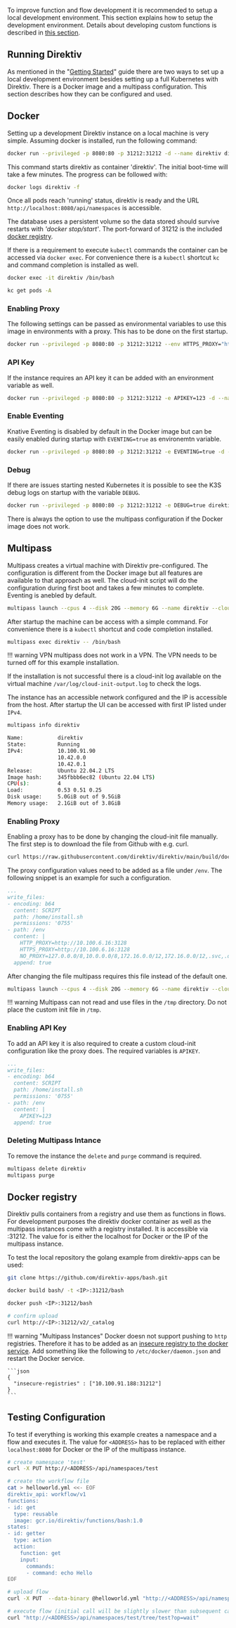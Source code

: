 To improve function and flow development it is recommended to setup a local development environment. This section explains how to setup the development environment. Details about developing custom functions is described in <a href="../getting_started/advanced/making-functions">this section</a>.

## Running Direktiv

As mentioned in the "[Getting Started](../getting_started/index.md)" guide there are two ways to set up a local development environment besides setting up a full Kubernetes with Direktiv. There is a Docker image and a multipass configuration. This section describes how they can be configured and used. 

## Docker

Setting up a development Direktiv instance on a local machine is very simple. Assuming docker is installed, run the following command:


```sh title="Starting Direktiv"
docker run --privileged -p 8080:80 -p 31212:31212 -d --name direktiv direktiv/direktiv-kube
```

This command starts direktiv as container 'direktiv'. The initial boot-time will take a few minutes. The progress can be followed with:

```sh title="Direktiv Docker Logs"
docker logs direktiv -f
```

Once all pods reach 'running' status, direktiv is ready and the URL `http://localhost:8080/api/namespaces` is accessible.

The database uses a persistent volume so the data stored should survive restarts with *'docker stop/start'*. The port-forward of 31212 is the included [docker registry](#docker-registry).

If there is a requirement to execute `kubectl` commands the container can be accessed via `docker exec`. For convenience there is a `kubectl` shortcut `kc` and command completion is installed as well.

```sh title="Accessing Shell"
docker exec -it direktiv /bin/bash

kc get pods -A
```

### Enabling Proxy

The following settings can be passed as environmental variables to use this image in environments with a proxy. This has to be done on the first startup. 

```sh title="Proxy Settings"
docker run --privileged -p 8080:80 -p 31212:31212 --env HTTPS_PROXY="http://<proxy-address>:443" --env NO_PROXY="127.0.0.0/8,10.0.0.0/8,172.16.0.0/12,172.16.0.0/12,.svc,.default,.local,.cluster.local,localhost,.direktiv-services-direktiv" -d --name direktiv -ti direktiv/direktiv-kube
```

### API Key

If the instance requires an API key it can be added with an environment variable as well.

```sh title="Enable API Key"
docker run --privileged -p 8080:80 -p 31212:31212 -e APIKEY=123 -d --name direktiv -ti direktiv/direktiv-kube
```

### Enable Eventing

Knative Eventing is disabled by default in the Docker image but can be easily enabled during startup with `EVENTING=true` as environemtn variable.

```sh title="Enable Eventing"
docker run --privileged -p 8080:80 -p 31212:31212 -e EVENTING=true -d --name direktiv -ti direktiv/direktiv-kube
```

### Debug

If there are issues starting nested Kubernetes it is possible to see the K3S debug logs on startup with the variable `DEBUG`.

```sh title="Enable Eventing"
docker run --privileged -p 8080:80 -p 31212:31212 -e DEBUG=true direktiv/direktiv-kube
```

There is always the option to use the multipass configuration if the Docker image does not work.

## Multipass

Multipass creates a virtual machine with Direktiv pre-configured. The configuration is different from the Docker image but all features are available to that approach as well. The cloud-init script will do the configuration during first boot and takes a few minutes to complete. Eventing is anebled by default.

```sh title="Start Multipass Instance"
multipass launch --cpus 4 --disk 20G --memory 6G --name direktiv --cloud-init https://raw.githubusercontent.com/direktiv/direktiv/main/build/docker/all/multipass/init.yaml
```

After startup the machine can be access with a simple command. For convenience there is a `kubectl` shortcut and code completion installed. 

```sh title="Accessing Shell"
multipass exec direktiv -- /bin/bash
```

!!! warning VPN
    multipass does not work in a VPN. The VPN needs to be turned off for this example installation.

If the installation is not successful there is a cloud-init log available on the virtual machine `/var/log/cloud-init-output.log` to check the logs.

The instance has an accessible network configured and the IP is accessible from the host. After startup the UI can be accessed with first IP listed under `IPv4`. 

```sh title="Display IP"
multipass info direktiv

Name:           direktiv
State:          Running
IPv4:           10.100.91.90
                10.42.0.0
                10.42.0.1
Release:        Ubuntu 22.04.2 LTS
Image hash:     345fbbb6ec82 (Ubuntu 22.04 LTS)
CPU(s):         4
Load:           0.53 0.51 0.25
Disk usage:     5.0GiB out of 9.5GiB
Memory usage:   2.1GiB out of 3.8GiB
```


### Enabling Proxy

Enabling a proxy has to be done by changing the cloud-init file manually. The first step is to download the file from Github with e.g. curl.


```sh title="Download Cloud-Init"
curl https://raw.githubusercontent.com/direktiv/direktiv/main/build/docker/all/multipass/init.yaml > myinit.yaml
```

The proxy configuration values need to be added as a file under `/env`. The following snippet is an example for such a configuration.

```yaml title="Proxy YAML"
...
write_files:
- encoding: b64
  content: SCRIPT
  path: /home/install.sh
  permissions: '0755'
- path: /env
  content: |
    HTTP_PROXY=http://10.100.6.16:3128
    HTTPS_PROXY=http://10.100.6.16:3128
    NO_PROXY=127.0.0.0/8,10.0.0.0/8,172.16.0.0/12,172.16.0.0/12,.svc,.default,.local,.cluster.local,localhost,.direktiv-services-direktiv
  append: true
```

After changing the file multipass requires this file instead of the default one.

```sh title="Custom Cloud-Init"
multipass launch --cpus 4 --disk 20G --memory 6G --name direktiv --cloud-init myinit.yaml
```

!!! warning 
    Multipass can not read and use files in the `/tmp` directory. Do not place the custom init file in `/tmp`.

### Enabling API Key

To add an API key it is also required to create a custom cloud-init configuration like the proxy does. The required variables is `APIKEY`.

```yaml title="API Key YAML"
...
write_files:
- encoding: b64
  content: SCRIPT
  path: /home/install.sh
  permissions: '0755'
- path: /env
  content: |
    APIKEY=123
  append: true
```

### Deleting Multipass Intance

To remove the instance the `delete` and `purge` command is required.

```sh title="Delete Multipass Instance"
multipass delete direktiv
multipass purge
```

## Docker registry

Direktiv pulls containers from a registry and use them as functions in flows. For development purposes the direktiv docker container as well as the multipass instances come with a registry installed. It is accessible via <IP>:31212. The value for <IP> is either the localhost for Docker or the IP of the multipass instance.

To test the local repository the golang example from direktiv-apps can be used:

```sh
git clone https://github.com/direktiv-apps/bash.git

docker build bash/ -t <IP>:31212/bash

docker push <IP>:31212/bash

# confirm upload
curl http://<IP>:31212/v2/_catalog

```

!!! warning "Multipass Instances"
    Docker doesn not support pushing to `http` registries. Therefore it has to be added as an [insecure registry to the docker service](https://docs.docker.com/registry/insecure/). Add something like the following to `/etc/docker/daemon.json` and restart the Docker service.

    ```json
    {
      "insecure-registries" : ["10.100.91.188:31212"]
    }
    ```

## Testing Configuration

To test if everything is working this example creates a namespace and a flow and executes it. The value for `<ADDRESS>` has to be replaced with either `localhost:8080` for Docker or the IP of the multipass instance. 

```sh title="Testing Installation"
# create namespace 'test'
curl -X PUT http://<ADDRESS>/api/namespaces/test

# create the workflow file
cat > helloworld.yml <<- EOF
direktiv_api: workflow/v1
functions:
- id: get
  type: reusable
  image: gcr.io/direktiv/functions/bash:1.0
states:
- id: getter
  type: action
  action:
    function: get
    input:
      commands:
      - command: echo Hello
EOF

# upload flow
curl -X PUT  --data-binary @helloworld.yml "http://<ADDRESS>/api/namespaces/test/tree/test?op=create-workflow"

# execute flow (initial call will be slightly slower than subsequent calls)
curl "http://<ADDRESS>/api/namespaces/test/tree/test?op=wait"
```

